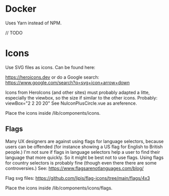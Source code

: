 # Docker

Uses Yarn instead of NPM.

// TODO


# Icons

Use SVG files as icons. Can be found here:

https://heroicons.dev
or do a Google search: https://www.google.com/search?q=svg+icon+arrow+down

Icons from HeroIcons (and other sites) must probably adapted a litte, especially the viewbox, so the size if similar to the other icons.
Probably: viewBox="2 2 20 20"
See NuIconPlusCircle.vue as areference.

Place the icons inside /lib/components/icons.

## Flags

Many UX designers are against using flags for language selectors, because users can be offended (for instance showing a US flag for English to British people.)
I'm not sure if flags in language selectors help a user to find their language that more quickly. So it might be best not to use flags.
Using flags for country selectors is probably fine (though even there there are some controversies.)
See: https://www.flagsarenotlanguages.com/blog/

Flag svg files:
https://github.com/lipis/flag-icons/tree/main/flags/4x3

Place the icons inside /lib/components/icons/flags.

